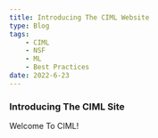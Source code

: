 ```yaml
---
title: Introducing The CIML Website
type: Blog
tags:
    - CIML
    - NSF
    - ML
    - Best Practices
date: 2022-6-23
---
```


<h3>Introducing The CIML Site</h3>
Welcome To CIML!
